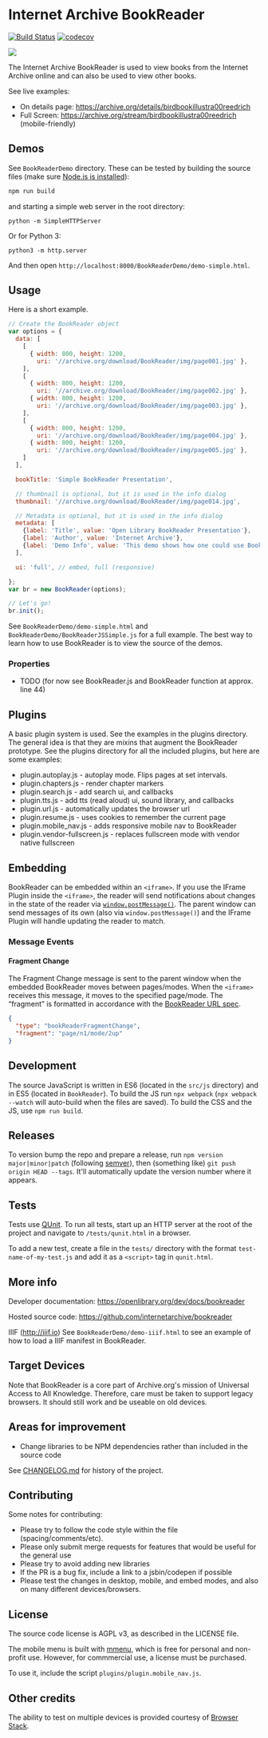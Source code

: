 # Internet Archive BookReader

[![Build Status](https://travis-ci.com/internetarchive/bookreader.svg?branch=master)](https://travis-ci.com/internetarchive/bookreader) [![codecov](https://codecov.io/gh/internetarchive/bookreader/branch/master/graph/badge.svg)](https://codecov.io/gh/internetarchive/bookreader)

![](./screenshot.png)

The Internet Archive BookReader is used to view books from the Internet Archive online and can also be used to view other books.

See live examples:
- On details page: https://archive.org/details/birdbookillustra00reedrich
- Full Screen: https://archive.org/stream/birdbookillustra00reedrich (mobile-friendly)


## Demos

See `BookReaderDemo` directory. These can be tested by building the source files (make sure [Node.js is installed](https://nodejs.org/en/download/)):

```bash
npm run build
```

and starting a simple web server in the root directory:

```
python -m SimpleHTTPServer
```
Or for Python 3:
```
python3 -m http.server
```

And then open `http://localhost:8000/BookReaderDemo/demo-simple.html`.


## Usage

Here is a short example.

```js
// Create the BookReader object
var options = {
  data: [
    [
      { width: 800, height: 1200,
        uri: '//archive.org/download/BookReader/img/page001.jpg' },
    ],
    [
      { width: 800, height: 1200,
        uri: '//archive.org/download/BookReader/img/page002.jpg' },
      { width: 800, height: 1200,
        uri: '//archive.org/download/BookReader/img/page003.jpg' },
    ],
    [
      { width: 800, height: 1200,
        uri: '//archive.org/download/BookReader/img/page004.jpg' },
      { width: 800, height: 1200,
        uri: '//archive.org/download/BookReader/img/page005.jpg' },
    ]
  ],

  bookTitle: 'Simple BookReader Presentation',

  // thumbnail is optional, but it is used in the info dialog
  thumbnail: '//archive.org/download/BookReader/img/page014.jpg',

  // Metadata is optional, but it is used in the info dialog
  metadata: [
    {label: 'Title', value: 'Open Library BookReader Presentation'},
    {label: 'Author', value: 'Internet Archive'},
    {label: 'Demo Info', value: 'This demo shows how one could use BookReader with their own content.'},
  ],

  ui: 'full', // embed, full (responsive)

};
var br = new BookReader(options);

// Let's go!
br.init();

```

See `BookReaderDemo/demo-simple.html` and `BookReaderDemo/BookReaderJSSimple.js` for a full example. The best way to learn how to use BookReader is to view the source of the demos.

### Properties

- TODO (for now see BookReader.js and BookReader function at approx. line 44)


## Plugins

A basic plugin system is used. See the examples in the plugins directory. The general idea is that they are mixins that augment the BookReader prototype. See the plugins directory for all the included plugins, but here are some examples:

- plugin.autoplay.js - autoplay mode. Flips pages at set intervals.
- plugin.chapters.js - render chapter markers
- plugin.search.js - add search ui, and callbacks
- plugin.tts.js - add tts (read aloud) ui, sound library, and callbacks
- plugin.url.js - automatically updates the browser url
- plugin.resume.js - uses cookies to remember the current page
- plugin.mobile_nav.js - adds responsive mobile nav to BookReader
- plugin.vendor-fullscreen.js - replaces fullscreen mode with vendor native fullscreen

## Embedding

BookReader can be embedded within an `<iframe>`. If you use the IFrame Plugin inside the `<iframe>`, the reader will send notifications about changes in the state of the reader via [`window.postMessage()`](https://developer.mozilla.org/en-US/docs/Web/API/Window/postMessage). The parent window can send messages of its own (also via `window.postMessage()`) and the IFrame Plugin will handle updating the reader to match.

### Message Events

#### Fragment Change
The Fragment Change message is sent to the parent window when the embedded BookReader moves between pages/modes. When the `<iframe>` receives this message, it moves to the specified page/mode. The “fragment” is formatted in accordance with the [BookReader URL spec](http://openlibrary.org/dev/docs/bookurls).

```json
{
  "type": "bookReaderFragmentChange",
  "fragment": "page/n1/mode/2up"
}
```

## Development

The source JavaScript is written in ES6 (located in the `src/js` directory) and in ES5 (located in `BookReader`). To build the JS run `npx webpack` (`npx webpack --watch` will auto-build when the files are saved). To build the CSS and the JS, use `npm run build`.

## Releases

To version bump the repo and prepare a release, run `npm version major|minor|patch` (following [semver](https://semver.org/)), then (something like) `git push origin HEAD --tags`. It'll automatically update the version number where it appears.

## Tests

Tests use [QUnit](https://qunitjs.com/). To run all tests, start up an HTTP server at the root of the project and navigate to `/tests/qunit.html` in a browser.

To add a new test, create a file in the `tests/` directory with the format `test-name-of-my-test.js` and add it as a `<script>` tag in `qunit.html`.

## More info

Developer documentation:
https://openlibrary.org/dev/docs/bookreader

Hosted source code:
https://github.com/internetarchive/bookreader

IIIF (http://iiif.io)
See `BookReaderDemo/demo-iiif.html` to see an example of how to load a IIIF manifest in BookReader.


## Target Devices

Note that BookReader is a core part of Archive.org's mission of Universal Access to All Knowledge. Therefore, care must be taken to support legacy browsers. It should still work and be useable on old devices.


## Areas for improvement
- Change libraries to be NPM dependencies rather than included in the source code

See [CHANGELOG.md](CHANGELOG.md) for history of the project.


## Contributing

Some notes for contributing:
- Please try to follow the code style within the file (spacing/comments/etc).
- Please only submit merge requests for features that would be useful for the general use
- Please try to avoid adding new libraries
- If the PR is a bug fix, include a link to a jsbin/codepen if possible
- Please test the changes in desktop, mobile, and embed modes, and also on many different devices/browsers.


## License

The source code license is AGPL v3, as described in the LICENSE file.

The mobile menu is built with [mmenu](http://mmenu.frebsite.nl/download.html), which is free for personal and non-profit use. However, for commmercial use, a license must be purchased.

To use it, include the script `plugins/plugin.mobile_nav.js`.


## Other credits

The ability to test on multiple devices is provided courtesy of [Browser Stack](https://www.browserstack.com).
